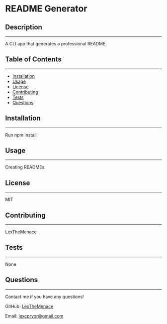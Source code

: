 # README Generator
## Description
***
A CLI app that generates a professional README.
## Table of Contents
***
* [Installation](#installation)
* [Usage](#usage)
* [License](#license)
* [Contributing](#contributing)
* [Tests](#tests)
* [Questions](#questions)

## Installation
***
Run npm install  

## Usage
***
Creating READMEs.

## License
***
MIT

## Contributing
***
LexTheMenace

## Tests
***
None

## Questions
***
Contact me if you have any questions! 

GitHub: <a href="https://github.com/LexTheMenace/">LexTheMenace</a> 

Email: lexcpryor@gmail.com
